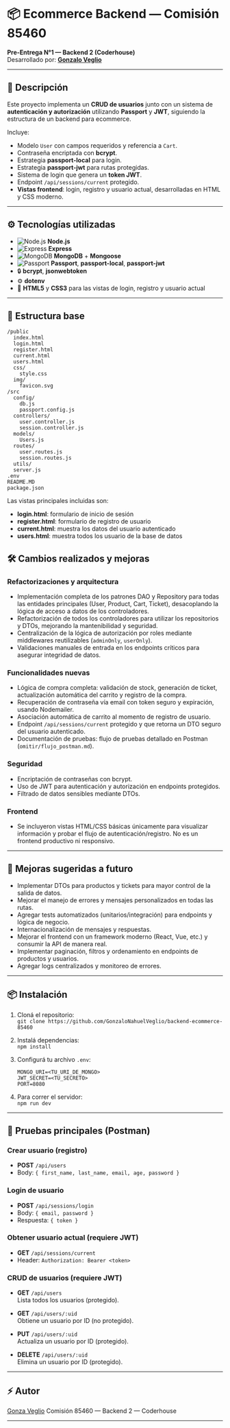 # 📦 Ecommerce Backend — Comisión 85460

**Pre-Entrega N°1 — Backend 2 (Coderhouse)**  
Desarrollado por: [**Gonzalo Veglio**](https://www.linkedin.com/in/gonzalo-nahuel-veglio/)

---

## 🚀 Descripción

Este proyecto implementa un **CRUD de usuarios** junto con un sistema de **autenticación y autorización** utilizando **Passport** y **JWT**, siguiendo la estructura de un backend para ecommerce.

Incluye:
- Modelo `User` con campos requeridos y referencia a `Cart`.
- Contraseña encriptada con **bcrypt**.
- Estrategia **passport-local** para login.
- Estrategia **passport-jwt** para rutas protegidas.
- Sistema de login que genera un **token JWT**.
- Endpoint `/api/sessions/current` protegido.
- **Vistas frontend**: login, registro y usuario actual, desarrolladas en HTML y CSS moderno.

---
 
## ⚙️ Tecnologías utilizadas

- ![Node.js](https://img.shields.io/badge/-Node.js-339933?logo=node.js&logoColor=white) **Node.js**
- ![Express](https://img.shields.io/badge/-Express.js-000000?logo=express&logoColor=white) **Express**
- ![MongoDB](https://img.shields.io/badge/-MongoDB-47A248?logo=mongodb&logoColor=white) **MongoDB** + **Mongoose**
- ![Passport](https://img.shields.io/badge/-Passport.js-34E27A?logo=passport&logoColor=white) **Passport**, **passport-local**, **passport-jwt**
- 🔒 **bcrypt**, **jsonwebtoken**
- ⚙️ **dotenv**
- 🎨 **HTML5** y **CSS3** para las vistas de login, registro y usuario actual

---

## 📁 Estructura base

```
/public
  index.html
  login.html
  register.html
  current.html
  users.html
  css/
    style.css
  img/
    favicon.svg
/src
  config/
    db.js
    passport.config.js
  controllers/
    user.controller.js
    session.controller.js
  models/
    Users.js
  routes/
    user.routes.js
    session.routes.js
  utils/
  server.js
.env
README.MD
package.json
```

Las vistas principales incluidas son:
- **login.html**: formulario de inicio de sesión
- **register.html**: formulario de registro de usuario
- **current.html**: muestra los datos del usuario autenticado
- **users.html**: muestra todos los usuario de la base de datos



## 🛠️ Cambios realizados y mejoras

### Refactorizaciones y arquitectura
- Implementación completa de los patrones DAO y Repository para todas las entidades principales (User, Product, Cart, Ticket), desacoplando la lógica de acceso a datos de los controladores.
- Refactorización de todos los controladores para utilizar los repositorios y DTOs, mejorando la mantenibilidad y seguridad.
- Centralización de la lógica de autorización por roles mediante middlewares reutilizables (`adminOnly`, `userOnly`).
- Validaciones manuales de entrada en los endpoints críticos para asegurar integridad de datos.

### Funcionalidades nuevas
- Lógica de compra completa: validación de stock, generación de ticket, actualización automática del carrito y registro de la compra.
- Recuperación de contraseña vía email con token seguro y expiración, usando Nodemailer.
- Asociación automática de carrito al momento de registro de usuario.
- Endpoint `/api/sessions/current` protegido y que retorna un DTO seguro del usuario autenticado.
- Documentación de pruebas: flujo de pruebas detallado en Postman (`omitir/flujo_postman.md`).

### Seguridad
- Encriptación de contraseñas con bcrypt.
- Uso de JWT para autenticación y autorización en endpoints protegidos.
- Filtrado de datos sensibles mediante DTOs.

### Frontend
- Se incluyeron vistas HTML/CSS básicas únicamente para visualizar información y probar el flujo de autenticación/registro. No es un frontend productivo ni responsivo.

---

## 🚀 Mejoras sugeridas a futuro

- Implementar DTOs para productos y tickets para mayor control de la salida de datos.
- Mejorar el manejo de errores y mensajes personalizados en todas las rutas.
- Agregar tests automatizados (unitarios/integración) para endpoints y lógica de negocio.
- Internacionalización de mensajes y respuestas.
- Mejorar el frontend con un framework moderno (React, Vue, etc.) y consumir la API de manera real.
- Implementar paginación, filtros y ordenamiento en endpoints de productos y usuarios.
- Agregar logs centralizados y monitoreo de errores.

---

## 📦 Instalación

1. Cloná el repositorio:  
   `git clone https://github.com/GonzaloNahuelVeglio/backend-ecommerce-85460`

2. Instalá dependencias:  
   `npm install`

3. Configurá tu archivo `.env`:
   ```
   MONGO_URI=<TU_URI_DE_MONGO>
   JWT_SECRET=<TU_SECRETO>
   PORT=8080
   ```

4. Para correr el servidor:  
   `npm run dev`

---

## 🔑 Pruebas principales (Postman)

### Crear usuario (registro)
- **POST** `/api/users`
- Body: `{ first_name, last_name, email, age, password }`

### Login de usuario
- **POST** `/api/sessions/login`
- Body: `{ email, password }`
- Respuesta: `{ token }`

### Obtener usuario actual (requiere JWT)
- **GET** `/api/sessions/current`
- Header: `Authorization: Bearer <token>`

### CRUD de usuarios (requiere JWT)

- **GET** `/api/users`  
  Lista todos los usuarios (protegido).

- **GET** `/api/users/:uid`  
  Obtiene un usuario por ID (no protegido).

- **PUT** `/api/users/:uid`  
  Actualiza un usuario por ID (protegido).

- **DELETE** `/api/users/:uid`  
  Elimina un usuario por ID (protegido).

---

## ⚡ Autor

[Gonza Veglio](https://github.com/GonzaloNahuelVeglio)
Comisión 85460 — Backend 2 — Coderhouse

---
